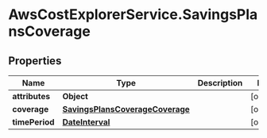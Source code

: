 # AwsCostExplorerService.SavingsPlansCoverage

## Properties

Name | Type | Description | Notes
------------ | ------------- | ------------- | -------------
**attributes** | **Object** |  | [optional] 
**coverage** | [**SavingsPlansCoverageCoverage**](SavingsPlansCoverageCoverage.md) |  | [optional] 
**timePeriod** | [**DateInterval**](DateInterval.md) |  | [optional] 


